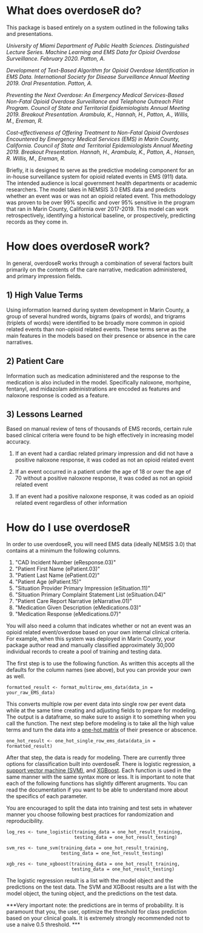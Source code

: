
# What does overdoseR do?

This package is based entirely on a system outlined in the following talks and presentations.

*University of Miami Department of Public Health Sciences. Distinguished Lecture Series. Machine Learning and EMS Data for Opioid Overdose Surveillance. February 2020. Patton, A.*

*Development of Text-Based Algorithm for Opioid Overdose Identification in EMS Data. International Society for Disease Surveillance Annual Meeting 2019. Oral Presentation. Patton, A.*

*Preventing the Next Overdose: An Emergency Medical Services-Based Non-Fatal Opioid Overdose Surveillance and Telephone Outreach Pilot Program. Council of State and Territorial Epidemiologists Annual Meeting 2019. Breakout Presentation. Arambula, K., Hannah, H., Patton, A., Willis, M., Ereman, R.*

*Cost-effectiveness of Offering Treatment to Non-Fatal Opioid Overdoses Encountered by Emergency Medical Services (EMS) in Marin County, California. Council of State and Territorial Epidemiologists Annual Meeting 2019. Breakout Presentation. Hannah, H., Arambula, K., Patton, A., Hansen, R. Willis, M., Ereman, R.*

Briefly, it is designed to serve as the predictive modeling component for an in-house surveillance system for opioid related events in EMS (911) data. The intended audience is local government health departments or academic researchers. The model takes in NEMSIS 3.0 EMS data and predicts whether an event was or was not an opioid related event. This methodology was proven to be over 99% specific and over 95% sensitive in the program that ran in Marin County, California over 2017-2019. This model can work retrospectively, identifying a historical baseline, or prospectively, predicting records as they come in. 

# How does overdoseR work?

In general, overdoseR works through a combination of several factors built primarily on the contents of the care narrative, medication administered, and primary impression fields. 

## 1) High Value Terms 

Using information learned during system development in Marin County, a group of several hundred words, bigrams (pairs of words), and trigrams (triplets of words) were identified to be broadly more common in opioid related events than non-opioid related events. These terms serve as the main features in the models based on their presence or absence in the care narratives.

## 2) Patient Care

Information such as medication administered and the response to the medication is also included in the model. Specifically naloxone, morhpine, fentanyl, and midazolam administrations are encoded as features and naloxone response is coded as a feature.

## 3) Lessons Learned

Based on manual review of tens of thousands of EMS records, certain rule based clinical criteria were found to be high effectively in increasing model accuracy. 

1. If an event had a cardiac related primary impression and did not have a positive naloxone response, it was coded as not an opioid related event

1.	If an event occurred in a patient under the age of 18 or over the age of 70 without a positive naloxone response, it was coded as not an opioid related event

1.	If an event had a positive naloxone response, it was coded as an opioid related event regardless of other information

# How do I use overdoseR

In order to use overdoseR, you will need EMS data (ideally NEMSIS 3.0) that contains at a minimum the following columns.

1. "CAD Incident Number (eResponse.03)"
1. "Patient First Name (ePatient.03)"
1. "Patient Last Name (ePatient.02)"
1. "Patient Age (ePatient.15)"
1. "Situation Provider Primary Impression (eSituation.11)"
1. "Situation Primary Complaint Statement List (eSituation.04)"
1. "Patient Care Report Narrative (eNarrative.01)"
1. "Medication Given Description (eMedications.03)"
1. "Medication Response (eMedications.07)"

You will also need a column that indicates whether or not an event was an opioid related event/overdose based on your own internal clinical criteria. For example, when this system was deployed in Marin County, your package author read and manually classified approximately 30,000 individual records to create a pool of training and testing data.

The first step is to use the following function. As written this accepts all the defaults for the column names (see above), but you can provide your own as well.

```{r, echo = TRUE, eval = FALSE}
formatted_result <- format_multirow_ems_data(data_in = your_raw_EMS_data)
```

This converts multiple row per event data into single row per event data while at the same time creating and adjusting fields to prepare for modeling. The output is a dataframe, so make sure to assign it to something when you call the function. The next step before modeling is to take all the high value terms and turn the data into a [one-hot matrix](https://hackernoon.com/what-is-one-hot-encoding-why-and-when-do-you-have-to-use-it-e3c6186d008f) of their presence or abscence.

```{r, echo = TRUE, eval = FALSE}
one_hot_result <- one_hot_single_row_ems_data(data_in = formatted_result)
```

After that step, the data is ready for modeling. There are currently three options for classification built into overdoseR. There is logistic regression, a [support vector machine (SVM)](https://en.wikipedia.org/wiki/Support_vector_machine), and [XGBoost](https://xgboost.ai/about). Each function is used in the same manner with the same syntax more or less. It is important to note that each of the following functions has slightly different arugments. You can read the documentation if you want to be able to understand more about the specifics of each parameter.

You are encouraged to split the data into training and test sets in whatever manner you choose following best practices for randomization and reproducibility. 

```{r, echo = TRUE, eval = FALSE}
log_res <- tune_logistic(training_data = one_hot_result_training,
                         testing_data = one_hot_result_testing)

svm_res <- tune_svm(training_data = one_hot_result_training,
                    testing_data = one_hot_result_testing)

xgb_res <- tune_xgboost(training_data = one_hot_result_training,
                        testing_data = one_hot_result_testing)
```

The logistic regression result is a list with the model object and the predictions on the test data. The SVM and XGBoost results are a list with the model object, the tuning object, and the predictions on the test data. 

***Very important note: the predictions are in terms of probability. It is paramount that you, the user, optimize the threshold for class prediction based on your clinical goals. It is extremely strongly recommended not to use a naive 0.5 threshold. ***
